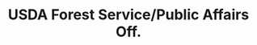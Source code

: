 ---
layout: repo
title: "USDA Forest Service/Public Affairs Off. "
id: 23825
permalink: repos/23825/
---